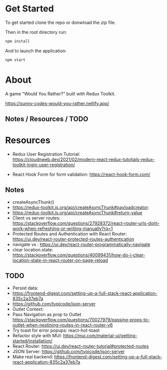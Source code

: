 # Get Started

To get started clone the repo or donwload the zip file.

Then in the root directory run:

```js
npm install
```

And to launch the application:

```js
npm start
```

# About

A game "Would You Rather?" built with Redux Toolkit.

https://sunny-codes-would-you-rather.netlify.app/

## Notes / Resources / TODO

# Resources

- Redux User Registration Tutorial: https://cloudnweb.dev/2021/02/modern-react-redux-tutotials-redux-toolkit-login-user-registration/

- React Hook Form for form validation: https://react-hook-form.com/

## Notes

- createAsyncThunk()
- https://redux-toolkit.js.org/api/createAsyncThunk#payloadcreator:
- https://redux-toolkit.js.org/api/createAsyncThunk#return-value
- Client vs server routes: https://stackoverflow.com/questions/27928372/react-router-urls-dont-work-when-refreshing-or-writing-manually?rq=1
- Protected Routes and Authentication with React Router: https://ui.dev/react-router-protected-routes-authentication
- navigate vs <Navigate />: https://ui.dev/react-router-programmatically-navigate
- clear location.state: https://stackoverflow.com/questions/40099431/how-do-i-clear-location-state-in-react-router-on-page-reload

## TODO

- Persist data:
- https://frontend-digest.com/setting-up-a-full-stack-react-application-835c2a37eb7a
- https://github.com/typicode/json-server
- Outlet Context:
- Pass Navigation as prop to Outlet https://stackoverflow.com/questions/70027979/passing-props-to-outlet-when-nestining-routes-in-react-router-v6
- Try toast for error popups: react-hot-toast
- Refactor style with MUI: https://mui.com/material-ui/getting-started/installation/
- React Router: https://ui.dev/react-router-tutorial#protected-routes
- JSON Server: https://github.com/typicode/json-server
- Make real backend: https://frontend-digest.com/setting-up-a-full-stack-react-application-835c2a37eb7a

```

```
